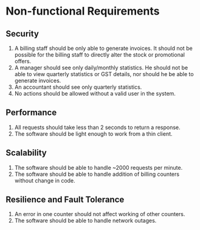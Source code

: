 # Non-functional Requirements

## Security
1. A billing staff should be only able to generate invoices. It should not be possible for the billing staff to directly alter the stock or promotional offers.
1. A manager should see only daily/monthly statistics. He should not be able to view quarterly statistics or GST details, nor should he be able to generate invoices.
1. An accountant should see only quarterly statistics.
1. No actions should be allowed without a valid user in the system.

## Performance
1. All requests should take less than 2 seconds to return a response.
1. The software should be light enough to work from a thin client.

## Scalability
1. The software should be able to handle ~2000 requests per minute.
1. The software should be able to handle addition of billing counters without change in code.

## Resilience and Fault Tolerance
1. An error in one counter should not affect working of other counters.
1. The software should be able to handle network outages.
